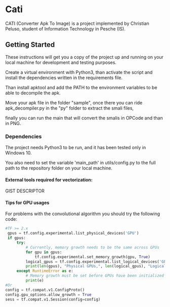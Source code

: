 # Cati

CATI (Converter Apk To Image) is a project implemented by Christian Peluso, student of Information Technology in Pesche (IS).

## Getting Started

These instructions will get you a copy of the project up and running on your local machine for development and testing purposes.

Create a virtual environment with Python3, than activate the script and install the dependencies written in the requirements file.

Than install apktool and add the PATH to the environment variables to be able to decompile the apk.

Move your apk file in the folder "sample", once there you can ride apk_decompiler.py in the "py" folder to extract the smali files, 

finally you can run the main that will convert the smalis in OPCode and than in PNG.

### Dependencies

The project needs Python3 to be run, and it has been tested only in Windows 10.

You also need to set the variable 'main_path' in utils/config.py to the full path to the repository folder on your local machine.

#### External tools required for vectorization:
GIST DESCRIPTOR


#### Tips for GPU usages

For problems with the convolutional algorithm you should try the following code:

```python
#TF >= 2.x
 gpus = tf.config.experimental.list_physical_devices('GPU')
 if gpus:
     try:
         # Currently, memory growth needs to be the same across GPUs
         for gpu in gpus:
             tf.config.experimental.set_memory_growth(gpu, True)
         logical_gpus = tf.config.experimental.list_logical_devices('GPU')
         print(len(gpus), "Physical GPUs,", len(logical_gpus), "Logical GPUs")
     except RuntimeError as e:
         # Memory growth must be set before GPUs have been initialized
         print(e)
#Or
config = tf.compat.v1.ConfigProto()
config.gpu_options.allow_growth = True
sess = tf.compat.v1.Session(config=config)
```